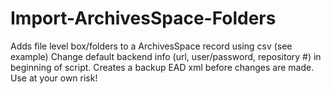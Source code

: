 # Import-ArchivesSpace-Folders
Adds file level box/folders to a ArchivesSpace record using csv (see example)
Change default backend info (url, user/password, repository #) in beginning of script.
Creates a backup EAD xml before changes are made.
Use at your own risk!
